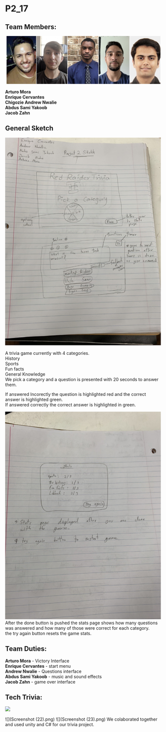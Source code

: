 # P2_17
## Team Members:

![](Group.JPG)

**Arturo Mora\
Enrique Cervantes\
Chigozie Andrew Nwalie\
Abdus Sami Yakoob\
Jacob Zahn**



## General Sketch

![](IMG3812690036288305170.jpg)

A trivia game currently with 4 categories.\
History \
Sports \
Fun facts \
General Knowledge \
We pick a category and a question is presented with 20 seconds to answer them.

If answered Incorectly the question is highlighted red and the correct answer is highlighted green. \
If answered correctly the correct answer is highlighted in green.

![](IMG7549796776958012386.jpg)
After the done button is pushed the stats page shows how many questions was answered and how many of those were correct for each category. \
the try again button resets the game stats.


## Team Duties:

**Arturo Mora** - Victory Interface \
**Enrique Cervantes** - start menu \
**Andrew Nwalie** - Questions interface \
**Abdus Sami Yakoob** - music and sound effects \
**Jacob Zahn** - game over interface


## Tech Trivia:

![](https://im2.ezgif.com/tmp/ezgif-2-02939b701d05.gif)

![](Screenshot (22).png)
![](Screenshot (23).png)
We colaborated together and used unity and C# for our trivia project.

 


